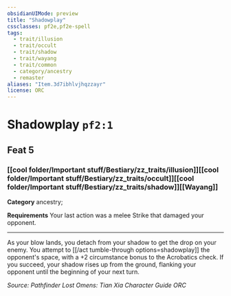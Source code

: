 ```yaml
---
obsidianUIMode: preview
title: "Shadowplay"
cssclasses: pf2e,pf2e-spell
tags:
  - trait/illusion
  - trait/occult
  - trait/shadow
  - trait/wayang
  - trait/common
  - category/ancestry
  - remaster
aliases: "Item.3d7ibhlvjhqzzayr"
license: ORC
---
```

# Shadowplay `pf2:1`
## Feat 5
### [[cool folder/Important stuff/Bestiary/zz_traits/illusion]][[cool folder/Important stuff/Bestiary/zz_traits/occult]][[cool folder/Important stuff/Bestiary/zz_traits/shadow]][[Wayang]]

**Category** ancestry; 




**Requirements** Your last action was a melee Strike that damaged your opponent.

* * *

As your blow lands, you detach from your shadow to get the drop on your enemy. You attempt to [[/act tumble-through options=shadowplay]] the opponent's space, with a +2 circumstance bonus to the Acrobatics check. If you succeed, your shadow rises up from the ground, flanking your opponent until the beginning of your next turn.

*Source: Pathfinder Lost Omens: Tian Xia Character Guide*
*ORC*